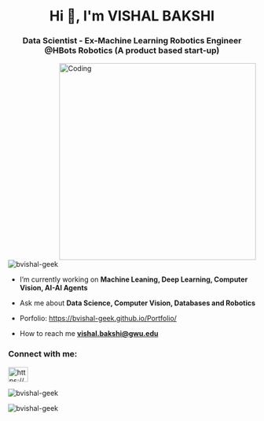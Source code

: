 <h1 align="center">Hi 👋, I'm VISHAL BAKSHI</h1>
<h3 align="center">Data Scientist - Ex-Machine Learning Robotics Engineer @HBots Robotics (A product based start-up) </h3>

<img align="right" alt="Coding" width="400" src="https://user-images.githubusercontent.com/55389276/140866485-8fb1c876-9a8f-4d6a-98dc-08c4981eaf70.gif">
<p align="left"> <img src="https://komarev.com/ghpvc/?username=bvishal-geek&label=Profile%20views&color=0e75b6&style=flat" alt="bvishal-geek" /> </p>

- I’m currently working on **Machine Leaning, Deep Learning, Computer Vision, AI-AI Agents**

- Ask me about **Data Science, Computer Vision, Databases and Robotics**
  
- Porfolio: https://bvishal-geek.github.io/Portfolio/

- How to reach me **vishal.bakshi@gwu.edu**

<h3 align="left">Connect with me:</h3>
<p align="left">
<a href="https://www.linkedin.com/in/vishal-bakshi-b0b91a207/" target="blank"><img align="center" src="https://raw.githubusercontent.com/rahuldkjain/github-profile-readme-generator/master/src/images/icons/Social/linked-in-alt.svg" alt="https://www.linkedin.com/in/vishal-bakshi-b0b91a207/" height="30" width="40" /></a>
</p>

<p><img align="center" src="https://github-readme-stats.vercel.app/api/top-langs?username=bvishal-geek&show_icons=true&locale=en&layout=compact" alt="bvishal-geek" /></p>

<p><img align="center" src="https://github-readme-streak-stats.herokuapp.com/?user=bvishal-geek&" alt="bvishal-geek" /></p>

